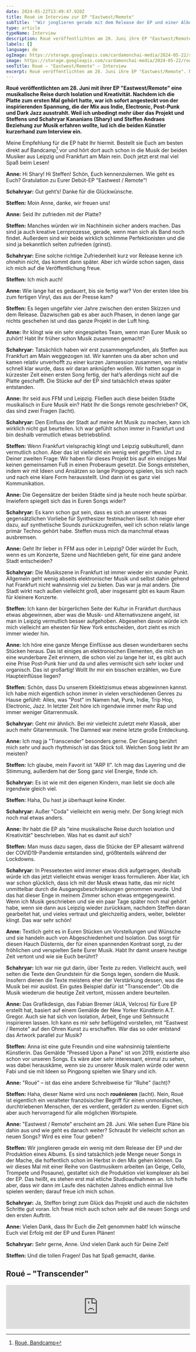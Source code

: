 ```yaml
---
date: 2024-05-22T13:49:47.920Z
title: Roué im Interview zur EP "Eastwest/Remote"
subTitle: '"Wir jonglieren gerade mit dem Release der EP und einer Albumproduktion"'
type: article
typeName: Interview
description: Roué veröffentlichten am 28. Juni ihre EP "Eastwest/Remote".  Lest jetzt mein Interview mit den beiden Künstlern aus Berlin und erfahrt, an welcher Überraschung die beiden gerade arbeiten!
labels: []
language: de
ogImage: https://storage.googleapis.com/cardamonchai-media/2024-05-22/roue-interview-soundsvegan-com-og-jpg-imagine-080808_585b60_1200_628/640.webp
image: https://storage.googleapis.com/cardamonchai-media/2024-05-22/roue-interview-soundsvegan-com-3-jpg-imagine-080808_767676_1024_768/640.webp
seoTitle: Roué – "Eastwest/Remote" – Interview
excerpt: Roué veröffentlichten am 28. Juni ihre EP "Eastwest/Remote". Nachdem ich die Platte zum ersten Mal gehört hatte, war ich sofort angesteckt von der inspirierenden Spannung, die von der Musik des Duos aus Frankfurt am Main und Leipzig ausstrahlt. Weil ich unbedingt mehr über das Projekt und Sharys und Steffens Beziehung zur Musik erfahren wollte, lud ich die beiden kurzerhand zu diesem Interview hier ein.
---
```


**Roué veröffentlichten am 28. Juni mit ihrer EP "Eastwest/Remote" eine musikalische Reise durch Isolation und Kreativität. Nachdem ich die Platte zum ersten Mal gehört hatte, war ich sofort angesteckt von der inspirierenden Spannung, die der Mix aus Indie, Electronic, Post-Punk und Dark Jazz ausstrahlt. Weil ich unbedingt mehr über das Projekt und Steffens und Schahryar Kananians (Shary) und Steffen Andraes Beziehung zur Musik erfahren wollte, lud ich die beiden Künstler kurzerhand zum Interview ein.**

Meine Empfehlung für die EP habt Ihr hiermit. Bestellt sie Euch am besten direkt auf Bandcamp[^1] vor und hört dort auch schon in die Musik der beiden Musiker aus Leipzig und Frankfurt am Main rein. Doch jetzt erst mal viel Spaß beim Lesen!

**Anne:** Hi Shary! Hi Steffen! Schön, Euch kennenzulernen. Wie geht es Euch? Gratulation zu Eurer Debüt-EP "Eastwest / Remote"!

**Schahryar:** Gut geht’s! Danke für die Glückwünsche.

**Steffen:** Moin Anne, danke, wir freuen uns!

**Anne:** Seid Ihr zufrieden mit der Platte?

**Steffen:** Manches würden wir im Nachhinein sicher anders machen. Das sind ja auch kreative Lernprozesse, gerade, wenn man sich als Band noch findet. Außerdem sind wir beide wirklich schlimme Perfektionisten und die sind ja bekanntlich selten zufrieden (grinst).

**Schahryar:** Eine solche richtige Zufriedenheit kurz vor Release kenne ich ohnehin nicht, das kommt dann später. Aber ich würde schon sagen, dass ich mich auf die Veröffentlichung freue.

**Steffen:** Ich mich auch!

**Anne:** Wie lange hat es gedauert, bis sie fertig war? Von der ersten Idee bis zum fertigen Vinyl, das aus der Presse kam?

**Steffen:** Es liegen ungefähr vier Jahre zwischen den ersten Skizzen und dem Release. Dazwischen gab es aber auch Phasen, in denen lange gar nichts geschehen ist und das ganze Projekt in der Luft hing.

**Anne:** Ihr klingt wie ein sehr eingespieltes Team, wenn man Eurer Musik so zuhört! Habt Ihr früher schon Musik zusammen gemacht?

**Schahryar:** Tatsächlich haben wir erst zusammengefunden, als Steffen aus Frankfurt am Main weggezogen ist. Wir kannten uns da aber schon und kamen relativ unverhofft zu einer kurzen Jamsession zusammen, wo relativ schnell klar wurde, dass wir daran anknüpfen wollen. Wir hatten sogar in kürzester Zeit einen ersten Song fertig, der hat’s allerdings nicht auf die Platte geschafft. Die Stücke auf der EP sind tatsächlich etwas später entstanden.

**Anne:** Ihr seid aus FFM und Leipzig. Fließen auch diese beiden Städte musikalisch in Eure Musik ein? Habt Ihr die Songs remote geschrieben? OK, das sind zwei Fragen (lacht).

**Schahryar:** Den Einfluss der Stadt auf meine Art Musik zu machen, kann ich wirklich nicht gut beurteilen. Ich war gefühlt schon immer in Frankfurt und bin deshalb vermutlich etwas betriebsblind.

**Steffen:** Wenn Frankfurt vielsprachig klingt und Leipzig subkulturell, dann vermutlich schon. Aber das ist vielleicht ein wenig weit gegriffen. Und zu Deiner zweiten Frage: Wir haben für dieses Projekt bis auf ein einziges Mal keinen gemeinsamen Fuß in einen Proberaum gesetzt. Die Songs entstehen, indem wir mit Ideen und Ansätzen so lange Pingpong spielen, bis sich nach und nach eine klare Form herausstellt. Und dann ist es ganz viel Kommunikation.

**Anne:** Die Gegensätze der beiden Städte sind ja heute noch heute spürbar. Inwiefern spiegelt sich das in Euren Songs wider?

**Schahryar:** Es kann schon gut sein, dass es sich an unserer etwas gegensätzlichen Vorliebe für Synthesizer festmachen lässt. Ich neige eher dazu, auf synthetische Sounds zurückzugreifen, weil ich schon relativ lange primär Techno gehört habe. Steffen muss mich da manchmal etwas ausbremsen.

**Anne:** Geht Ihr lieber in FFM aus oder in Leipzig? Oder würdet Ihr Euch, wenn es um Konzerte, Szene und Nachtleben geht, für eine ganz andere Stadt entscheiden?

**Schahryar:** Die Musikszene in Frankfurt ist immer wieder ein wunder Punkt. Allgemein geht wenig abseits elektronischer Musik und selbst dahin gehend hat Frankfurt nicht wahnsinnig viel zu bieten. Das war ja mal anders. Die Stadt wirkt nach außen vielleicht groß, aber insgesamt gibt es kaum Raum für kleinere Konzerte.

**Steffen:** Ich kann der bürgerlichen Seite der Kultur in Frankfurt durchaus etwas abgewinnen, aber was die Musik- und Alternativszene angeht, ist man in Leipzig vermutlich besser aufgehoben. Abgesehen davon würde ich mich vielleicht am ehesten für New York entscheiden, dort zieht es mich immer wieder hin.

**Anne:** Ich höre eine ganze Menge Einflüsse aus diesen wunderbaren sechs Stücken heraus. Das ist einiges an elektronischen Elementen, die mich an eine wunderbare Zeit erinnern, die schon viel zu lange her ist, es gibt auch eine Prise Post-Punk hier und da und alles vermischt sich sehr locker und organisch. Das ist großartig! Wollt Ihr mir ein bisschen erzählen, wo Eure Haupteinflüsse liegen?

**Steffen:** Schön, dass Du unserem Eklektizismus etwas abgewinnen kannst. Ich habe mich eigentlich schon immer in vielen verschiedenen Genres zu Hause gefühlt: Alles, was "Post" im Namen hat, Punk, Indie, Trip Hop, Electronic, Jazz. In letzter Zeit höre ich irgendwie immer mehr Rap und immer weniger Gitarrenmusik.

**Schahryar:** Geht mir ähnlich. Bei mir vielleicht zuletzt mehr Klassik, aber auch mehr Gitarrenmusik. The Damned war meine letzte große Entdeckung.

**Anne:** Ich mag ja "Transcender" besonders gerne. Der Gesang berührt mich sehr und auch rhythmisch ist das Stück toll. Welchen Song liebt Ihr am meisten?

**Steffen:** Ich glaube, mein Favorit ist "ARP II". Ich mag das Layering und die Stimmung, außerdem hat der Song ganz viel Energie, finde ich.

**Schahryar:** Es ist wie mit den eigenen Kindern, man liebt sie doch alle irgendwie gleich viel.

**Steffen:** Haha, Du hast ja überhaupt keine Kinder.

**Schahryar:** Außer "Coda" vielleicht ein wenig mehr. Der Song kriegt mich noch mal etwas anders.

**Anne:** Ihr habt die EP als "eine musikalische Reise durch Isolation und Kreativität" beschrieben. Was hat es damit auf sich?

**Steffen:** Man muss dazu sagen, dass die Stücke der EP allesamt während der COVID19-Pandemie entstanden sind, größtenteils während der Lockdowns.

**Schahryar:** In Pressetexten wird immer etwas dick aufgetragen, deshalb würde ich das jetzt vielleicht etwas weniger krass formulieren. Aber klar, ich war schon glücklich, dass ich mit der Musik etwas hatte, das mir nicht unmittelbar durch die Ausgangsbeschränkungen genommen wurde. Und das hat dieser Enge in meinem Zimmer schon etwas entgegengewirkt. Wenn ich Musik geschrieben und sie ein paar Tage später noch mal gehört habe, wenn sie dann aus Leipzig wieder zurückkam, nachdem Steffen daran gearbeitet hat, und vieles vertraut und gleichzeitig anders, weiter, belebter klingt. Das war sehr schön!

**Anne:** Textlich geht es in Euren Stücken um Vorstellungen und Wünsche und sie handeln auch von Abgeschiedenheit und Isolation. Das sorgt für diesen Hauch Düsternis, der für einen spannenden Kontrast sorgt, zu der fröhlichen und verspielten Seite Eurer Musik. Habt Ihr damit unsere heutige Zeit vertont und wie sie Euch berührt?

**Schahryar:** Ich war nie gut darin, über Texte zu reden. Vielleicht auch, weil selten die Texte den Grundstein für die Songs legen, sondern die Musik. Insofern dienen die Texte meistens eher der Verstärkung dessen, was die Musik bei mir auslöst. Ein gutes Beispiel dafür ist "Transcender". Ob die Musik wiederum die heutige Zeit vertont, müssen andere beurteilen.

**Anne:** Das Grafikdesign, das Fabian Bremer (AUA, Velcros) für Eure EP erstellt hat, basiert auf einem Gemälde der New Yorker Künstlerin A.T. Gregor. Auch sie hat sich von Isolation, Arbeit, Enge und Sehnsucht inspirieren lassen. Ich kann es mir sehr beflügelnd vorstellen, mit "Eastwest / Remote" auf den Ohren Kunst zu erschaffen. War das so oder entstand das Artwork parallel zur Musik?

**Steffen:** Anna ist eine gute Freundin und eine wahnsinnig talentierte Künstlerin. Das Gemälde "Pressed Upon a Pane" ist von 2019, existierte also schon vor unseren Songs. Es wäre aber sehr interessant, einmal zu sehen, was dabei herauskäme, wenn sie zu unserer Musik malen würde oder wenn Fabi und sie mit Ideen so Pingpong spielten wie Shary und ich.

**Anne:** "Roué" – ist das eine andere Schreibweise für "Ruhe" (lacht)?

**Steffen:** Haha, dieser Name wird uns noch **rouénieren** (lacht). Nein, Roué ist eigentlich ein veralteter französischer Begriff für einen unmoralischen, durchtriebenen Menschen, der es verdient, gerädert zu werden. Eignet sich aber auch hervorragend für alle möglichen Wortspiele.

**Anne:** "Eastwest / Remote" erscheint am 28. Juni. Wie sehen Eure Pläne bis dahin aus und wie geht es danach weiter? Schraubt Ihr vielleicht schon an neuen Songs? Wird es eine Tour geben?

**Steffen:** Wir jonglieren gerade ein wenig mit dem Release der EP und der Produktion eines Albums. Es sind tatsächlich jede Menge neuer Songs in der Mache, die hoffentlich schon im Herbst in den Mix gehen können. Da wir dieses Mal mit einer Reihe von Gastmusikern arbeiten (an Geige, Cello, Trompete und Posaune), gestaltet sich die Produktion viel komplexer als bei der EP. Das heißt, es stehen erst mal etliche Studioaufnahmen an. Ich hoffe aber, dass wir dann im Laufe des nächsten Jahres endlich einmal live spielen werden; darauf freue ich mich schon.

**Schahryar:** Ja, Steffen bringt zum Glück das Projekt und auch die nächsten Schritte gut voran. Ich freue mich auch schon sehr auf die neuen Songs und den ersten Auftritt.

**Anne:** Vielen Dank, dass Ihr Euch die Zeit genommen habt! Ich wünsche Euch viel Erfolg mit der EP und Euren Plänen!

**Schahryar:** Sehr gerne, Anne. Und vielen Dank auch für Deine Zeit!

**Steffen:** Und die tollen Fragen! Das hat Spaß gemacht, danke.

## Roué – "Transcender"

<iframe
  style="border: 0; width: 100%; height: 120px;"
  src="https://bandcamp.com/EmbeddedPlayer/album=4079787349/size=large/bgcol=ffffff/linkcol=0687f5/tracklist=false/artwork=small/track=1056939495/transparent=true/"
  seamless
>
  <a href="https://roue.bandcamp.com/album/eastwest-remote">
    Eastwest / Remote by ROUÉ
  </a>
</iframe>

[^1]: [Roué, Bandcamp](https://roue.bandcamp.com/album/eastwest-remote)
